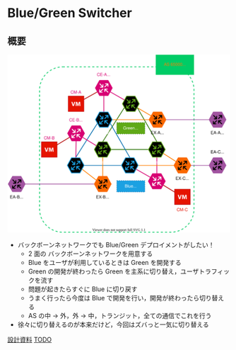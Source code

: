 # Blue/Green Switcher
## 概要
![topo](./memo/topo.svg)
- バックボーンネットワークでも Blue/Green デプロイメントがしたい！
    - 2 面の バックボーンネットワークを用意する
    - Blue をユーザが利用しているときは Green を開発する
    - Green の開発が終わったら Green を主系に切り替え，ユーザトラフィックを流す
    - 問題が起きたらすぐに Blue に切り戻す
    - うまく行ったら今度は Blue で開発を行い，開発が終わったら切り替える
    - AS の中 → 外，外 → 中，トランジット，全ての通信でこれを行う
- 徐々に切り替えるのが本来だけど，今回はズバっと一気に切り替える

[設計資料](./memo/design.md)
[TODO](./memo/todo.md)